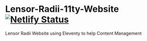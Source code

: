 # Lensor-Radii-11ty-Website [![Netlify Status](https://api.netlify.com/api/v1/badges/2db19c3c-3bb1-4eb5-bb7a-fd4fedeb758b/deploy-status)](https://app.netlify.com/sites/lensor-radii-11ty/deploys)
Lensor Radii Website using Eleventy to help Content Management
